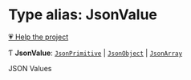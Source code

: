 # Type alias: JsonValue

[💗 Help the project](https://github.com/sponsors/panva)

Ƭ **JsonValue**: [`JsonPrimitive`](JsonPrimitive.md) \| [`JsonObject`](JsonObject.md) \| [`JsonArray`](JsonArray.md)

JSON Values
